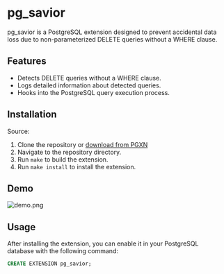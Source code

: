 # pg_savior

pg_savior is a PostgreSQL extension designed to prevent accidental data loss due to non-parameterized DELETE queries without a WHERE clause.

## Features

- Detects DELETE queries without a WHERE clause.
- Logs detailed information about detected queries.
- Hooks into the PostgreSQL query execution process.

## Installation

Source:

1. Clone the repository or [download from PGXN](https://pgxn.org/extension/pg_savior)
2. Navigate to the repository directory.
3. Run `make` to build the extension.
4. Run `make install` to install the extension.

## Demo
![demo.png](demo.png)

## Usage

After installing the extension, you can enable it in your PostgreSQL database with the following command:

```sql
CREATE EXTENSION pg_savior;
```